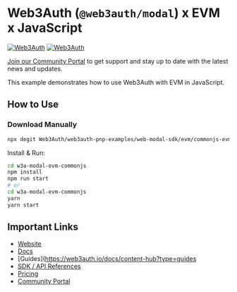 # Web3Auth (`@web3auth/modal`) x EVM x JavaScript

[![Web3Auth](https://img.shields.io/badge/Web3Auth-SDK-blue)](https://web3auth.io/docs/sdk/pnp/web/modal)
[![Web3Auth](https://img.shields.io/badge/Web3Auth-Community-cyan)](https://community.web3auth.io)

[Join our Community Portal](https://community.web3auth.io/) to get support and stay up to date with the latest news and updates.

This example demonstrates how to use Web3Auth with EVM in JavaScript.

## How to Use

### Download Manually

```bash
npx degit Web3Auth/web3auth-pnp-examples/web-modal-sdk/evm/commonjs-evm-modal-example w3a-modal-evm-commonjs
```

Install & Run:

```bash
cd w3a-modal-evm-commonjs
npm install
npm run start
# or
cd w3a-modal-evm-commonjs
yarn
yarn start
```

## Important Links

- [Website](https://web3auth.io)
- [Docs](https://web3auth.io/docs)
- [Guides](https://web3auth.io/docs/content-hub?type=guides
- [SDK / API References](https://web3auth.io/docs/sdk)
- [Pricing](https://web3auth.io/pricing.html)
- [Community Portal](https://community.web3auth.io)
